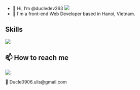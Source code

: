 - 🎉 Hi, I’m @ducledev263 <img src="https://user-images.githubusercontent.com/18350557/176309783-0785949b-9127-417c-8b55-ab5a4333674e.gif" />
- 📍 I'm a front-end Web Developer based in Hanoi, Vietnam.
<h2>Skills</h2>
<img src="https://skillicons.dev/icons?i=html,css,js,ts,react,tailwind,github" />
<h2> 📫 How to reach me</h2>
<a href="https://www.linkedin.com/in/ducle0906/"><img src="https://camo.githubusercontent.com/e0278098417dddf9727cfee70a5eb84af38a20705b3bded56cf91cb5feb29d7d/68747470733a2f2f696d672e736869656c64732e696f2f62616467652f4c696e6b6564496e2d626c75653f7374796c653d666f722d7468652d6261646765266c6f676f3d6c696e6b6564696e266c6f676f436f6c6f723d7768697465" /></a>
<p>📧 Ducle0906.ulis@gmail.com</p>

<!---
ducledev263/ducledev263 is a ✨ special ✨ repository because its `README.md` (this file) appears on your GitHub profile.
You can click the Preview link to take a look at your changes.
--->
